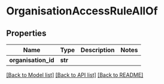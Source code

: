 # OrganisationAccessRuleAllOf

## Properties
Name | Type | Description | Notes
------------ | ------------- | ------------- | -------------
**organisation_id** | **str** |  | 

[[Back to Model list]](../README.md#documentation-for-models) [[Back to API list]](../README.md#documentation-for-api-endpoints) [[Back to README]](../README.md)


